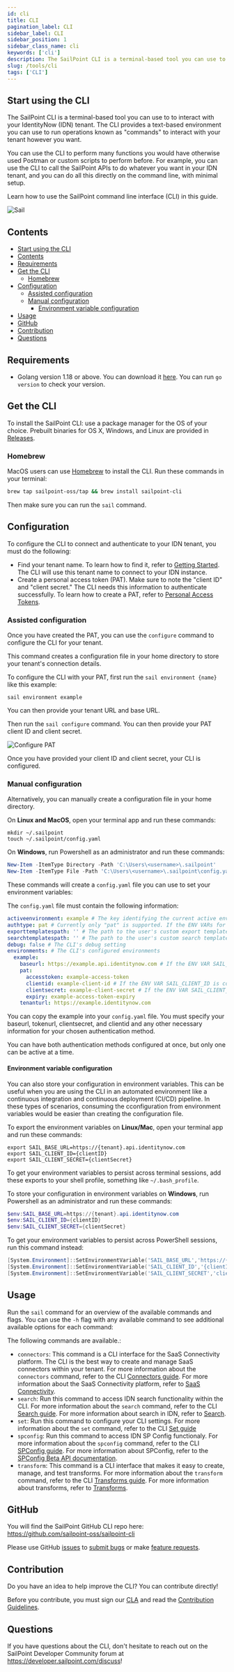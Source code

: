 ```yaml
---
id: cli
title: CLI
pagination_label: CLI
sidebar_label: CLI
sidebar_position: 1
sidebar_class_name: cli
keywords: ['cli']
description: The SailPoint CLI is a terminal-based tool you can use to interact with your IDN tenant.
slug: /tools/cli
tags: ['CLI']
---
```


## Start using the CLI

The SailPoint CLI is a terminal-based tool you can use to to interact with your IdentityNow (IDN) tenant. The CLI provides a text-based environment you can use to run operations known as "commands" to interact with your tenant however you want.

You can use the CLI to perform many functions you would have otherwise used Postman or custom scripts to perform before. For example, you can use the CLI to call the SailPoint APIs to do whatever you want in your IDN tenant, and you can do all this directly on the command line, with minimal setup.

Learn how to use the SailPoint command line interface (CLI) in this guide.

![Sail](./assets/img/vhs/Sail.gif)

## Contents

- [Start using the CLI](#start-using-the-cli)
- [Contents](#contents)
- [Requirements](#requirements)
- [Get the CLI](#get-the-cli)
  - [Homebrew](#homebrew)
- [Configuration](#configuration)
  - [Assisted configuration](#assisted-configuration)
  - [Manual configuration](#manual-configuration)
    - [Environment variable configuration](#environment-variable-configuration)
- [Usage](#usage)
- [GitHub](#github)
- [Contribution](#contribution)
- [Questions](#questions)

## Requirements

- Golang version 1.18 or above. You can download it [here](https://go.dev/dl/). You can run `go version` to check your version.

## Get the CLI

To install the SailPoint CLI: use a package manager for the OS of your choice. Prebuilt binaries for OS X, Windows, and Linux are provided in [Releases](https://github.com/sailpoint-oss/sailpoint-cli/releases).

### Homebrew

MacOS users can use [Homebrew](https://brew.sh/) to install the CLI. Run these commands in your terminal:

```sh
brew tap sailpoint-oss/tap && brew install sailpoint-cli
```

Then make sure you can run the `sail` command.

## Configuration

To configure the CLI to connect and authenticate to your IDN tenant, you must do the following:

- Find your tenant name. To learn how to find it, refer to [Getting Started](https://developer.sailpoint.com/idn/api/getting-started#find-your-tenant-name). The CLI will use this tenant name to connect to your IDN instance.
- Create a personal access token (PAT). Make sure to note the "client ID" and "client secret." The CLI needs this information to authenticate successfully. To learn how to create a PAT, refer to [Personal Access Tokens](https://developer.sailpoint.com/idn/api/authentication#personal-access-tokens).

### Assisted configuration

Once you have created the PAT, you can use the `configure` command to configure the CLI for your tenant.

This command creates a configuration file in your home directory to store your tenant's connection details.

To configure the CLI with your PAT, first run the `sail environment {name}` like this example:

```shell
sail environment example
```

You can then provide your tenant URL and base URL.

Then run the `sail configure` command. You can then provide your PAT client ID and client secret.

![Configure PAT](./assets/img/vhs/configure-pat.gif)

Once you have provided your client ID and client secret, your CLI is configured.

### Manual configuration

Alternatively, you can manually create a configuration file in your home directory.

On **Linux and MacOS**, open your terminal app and run these commands:

```shell
mkdir ~/.sailpoint
touch ~/.sailpoint/config.yaml
```

On **Windows**, run Powershell as an administrator and run these commands:

```powershell
New-Item -ItemType Directory -Path 'C:\Users\<username>\.sailpoint'
New-Item -ItemType File -Path 'C:\Users\<username>\.sailpoint\config.yaml'
```

These commands will create a `config.yaml` file you can use to set your environment variables:

The `config.yaml` file must contain the following information:

```yaml
activeenvironment: example # The key identifying the current active environment.
authtype: pat # Currently only "pat" is supported. If the ENV VARs for SAIL_BASE_URL are configured, they will override the values in the environment.
exporttemplatespath: '' # The path to the user's custom export templates file, if it's provided
searchtemplatespath: '' # The path to the user's custom search templates file, if it's provided
debug: false # The CLI's debug setting
environments: # The CLI's configured environments
  example:
    baseurl: https://example.api.identitynow.com # If the ENV VAR SAIL_BASE_URL is configured, it will override this value in the environment.
    pat:
      accesstoken: example-access-token
      clientid: example-client-id # If the ENV VAR SAIL_CLIENT_ID is configured, it will override this value in the environment.
      clientsecret: example-client-secret # If the ENV VAR SAIL_CLIENT_SECRET is configured, it will override this value in the environment.
      expiry: example-access-token-expiry
    tenanturl: https://example.identitynow.com
```

You can copy the example into your `config.yaml` file. You must specify your baseurl, tokenurl, clientsecret, and clientid and any other necessary information for your chosen authentication method.

You can have both authentication methods configured at once, but only one can be active at a time.

#### Environment variable configuration

You can also store your configuration in environment variables. This can be useful when you are using the CLI in an automated environment like a continuous integration and continuous deployment (CI/CD) pipeline. In these types of scenarios, consuming the cconfiguration from environment variables would be easier than creating the configuration file.

To export the environment variables on **Linux/Mac**, open your terminal app and run these commands:

```shell
export SAIL_BASE_URL=https://{tenant}.api.identitynow.com
export SAIL_CLIENT_ID={clientID}
export SAIL_CLIENT_SECRET={clientSecret}
```

To get your environment variables to persist across terminal sessions, add these exports to your shell profile, something like `~/.bash_profile`.

To store your configuration in environment variables on **Windows**, run Powershell as an administrator and run these commands:

```powershell
$env:SAIL_BASE_URL=https://{tenant}.api.identitynow.com
$env:SAIL_CLIENT_ID={clientID}
$env:SAIL_CLIENT_SECRET={clientSecret}
```

To get your environment variables to persist across PowerShell sessions, run this command instead:

```powershell
[System.Environment]::SetEnvironmentVariable('SAIL_BASE_URL','https://{tenant}.api.identitynow.com')
[System.Environment]::SetEnvironmentVariable('SAIL_CLIENT_ID','{clientID}')
[System.Environment]::SetEnvironmentVariable('SAIL_CLIENT_SECRET','clientSecret}')
```

## Usage

Run the `sail` command for an overview of the available commands and flags. You can use the `-h` flag with any available command to see additional available options for each command:

The following commands are available.:

- `connectors`: This command is a CLI interface for the SaaS Connectivity platform. The CLI is the best way to create and manage SaaS connectors within your tenant. For more information about the `connectors` command, refer to the CLI [Connectors guide](https://developer.sailpoint.com/idn/tools/cli/connectors). For more information about the SaaS Connectivity platform, refer to [SaaS Connectivity](https://developer.sailpoint.com/idn/docs/saas-connectivity).
- `search`: Run this command to access IDN search functionality within the CLI. For more information about the `search` command, refer to the CLI [Search guide](https://developer.sailpoint.com/idn/tools/cli/search). For more information about search in IDN, refer to [Search](https://developer.sailpoint.com/idn/api/v3/search).
- `set`: Run this command to configure your CLI settings. For more information about the `set` command, refer to the CLI [Set guide](https://developer.sailpoint.com/idn/tools/cli/set)
- `spconfig`: Run this command to access IDN SP Config functionaly. For more information about the `spconfig` command, refer to the CLI [SPConfig guide](https://developer.sailpoint.com/idn/tools/cli/spconfig). For more information about SPConfig, refer to the [SPConfig Beta API documentation](https://developer.sailpoint.com/idn/api/beta/sp-config).
- `transform`: This command is a CLI interface that makes it easy to create, manage, and test transforms. For more information about the `transform` command, refer to the CLI [Transforms guide](/idn/tools/cli/transforms). For more information about transforms, refer to [Transforms](https://developer.sailpoint.com/idn/docs/transforms).

## GitHub

You will find the SailPoint GitHub CLI repo here: https://github.com/sailpoint-oss/sailpoint-cli

Please use GitHub [issues](https://github.com/sailpoint-oss/sailpoint-cli/issues) to [submit bugs](https://github.com/sailpoint-oss/sailpoint-cli/issues/new?assignees=&labels=&template=bug-report.md&title=%5BBug%5D+Your+Bug+Report+Here) or make [feature requests](https://github.com/sailpoint-oss/sailpoint-cli/issues/new?assignees=&labels=&template=feature-request.md&title=%5BFeature%5D+Your+Feature+Request+Here).

## Contribution

Do you have an idea to help improve the CLI? You can contribute directly!

Before you contribute, you must sign our [CLA](https://cla-assistant.io/sailpoint-oss/sailpoint-cli) and read the [Contribution Guidelines](https://github.com/sailpoint-oss/developer.sailpoint.com/blob/main/CONTRIBUTING.md).

## Questions

If you have questions about the CLI, don't hesitate to reach out on the SailPoint Developer Community forum at https://developer.sailpoint.com/discuss!
